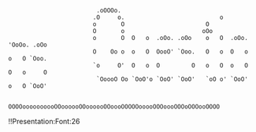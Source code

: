 

                             .oOOOo.                                                  
                            .O     o.                           o                     
                            o       O                       O                         
                            O       o                      oOo                        
                            o       O  O   o  .oOo. .oOo    o   O  .oOo. 'OoOo. .oOo  
                            O    Oo o  o   O  OooO' `Ooo.   O   o  O   o  o   O `Ooo. 
                            `o     O'  O   o  O         O   o   O  o   O  O   o     O 
                             `OoooO Oo `OoO'o `OoO' `OoO'   `oO o' `OoO'  o   O `OoO' 
                                             
                          OOOOoooooooooOOoooooOOoooooOOoooOOOOOooooOOOoooOOOoOOOooOOOO                                                                             

                
                  


















































!!Presentation:Font:26
